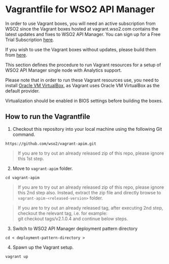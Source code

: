 # Vagrantfile for WSO2 API Manager

In order to use Vagrant boxes, you will need an active subscription from WSO2 since the Vagrant boxes hosted at vagrant.wso2.com contains the latest updates and fixes to WSO2 API Manager. You can sign up for a Free Trial Subscription [here](https://wso2.com/free-trial-subscription).

If you wish to use the Vagrant boxes without updates, please build them from [here](https://github.com/wso2/vagrant-boxes).

This section defines the procedure to run Vagrant resources for a setup of WSO2 API Manager single
node with Analytics support.

Please note that in order to run these Vagrant resources use, you need to install
[Oracle VM VirtualBox](http://www.oracle.com/technetwork/server-storage/virtualbox/downloads/index.html),
as Vagrant uses Oracle VM VirtualBox as the default provider.

Virtualization should be enabled in BIOS settings before building the boxes.

## How to run the Vagrantfile

1. Checkout this repository into your local machine using the following Git command.

```
https://github.com/wso2/vagrant-apim.git
```
   > If you are to try out an already released zip of this repo, please ignore this 1st step. 


2. Move to `vagrant-apim` folder.

```
cd vagrant-apim
```
>If you are to try out an already released zip of this repo, please ignore this 2nd step also. Instead, extract the zip file and directly browse to `vagrant-apim-<released-version>` folder. 
     
>If you are to try out an already released tag, after executing 2nd step, checkout the relevant tag, i.e. for example: <br> git checkout tags/v2.1.0.4 and continue below steps.



3. Switch to WSO2 API Manager deployment pattern directory

```
cd < deployment-pattern-directory >
```

4. Spawn up the Vagrant setup.

```
vagrant up
```

